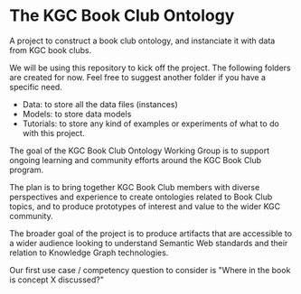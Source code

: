 # The KGC Book Club Ontology

A project to construct a book club ontology, and instanciate it with data from KGC book clubs.

We will be using this repository to kick off the project. The following folders are created for now. Feel free to suggest another folder if you have a specific need.

* Data: to store all the data files (instances)
* Models: to store data models
* Tutorials: to store any kind of examples or experiments of what to do with this project.

The goal of the KGC Book Club Ontology Working Group is to support ongoing learning and community efforts around the KGC Book Club program.

The plan is to bring together KGC Book Club members with diverse perspectives and experience to create ontologies related to Book Club topics, and to produce prototypes of interest and value to the wider KGC community.

The broader goal of the project is to produce artifacts that are accessible to a wider audience looking to understand Semantic Web standards and their relation to Knowledge Graph technologies.

Our first use case / competency question to consider is "Where in the book is concept X discussed?"
